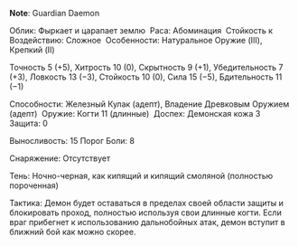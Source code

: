 **Note**: Guardian Daemon

Облик: Фыркает и царапает землю 
Раса: Абоминация 
Стойкость к Воздействию: Сложное 
Особенности: Натуральное Оружие (III), Крепкий (II) 

Точность 5 (+5), Хитрость 10 (0), Скрытность 9 (+1), Убедительность 7 (+3), Ловкость 13 (−3), Стойкость 10 (0), Сила 15 (−5), Бдительность 11 (−1) 

Способности: Железный Кулак (адепт), Владение Древковым Оружием (адепт) 
Оружие: Когти 11 (длинные) 
Доспех: Демонская кожа 3 
Защита: 0 

Выносливость: 15 Порог Боли: 8 

Снаряжение: Отсутствует 

Тень: Ночно-черная, как кипящий и кипящий смоляной (полностью пороченная) 

Тактика: Демон будет оставаться в пределах своей области защиты и блокировать проход, полностью используя свои длинные когти. Если враг прибегнет к использованию дальнобойных атак, демон вступит в ближний бой как можно скорее. 